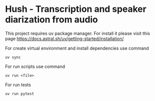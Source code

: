 # Hush - Transcription and speaker diarization from audio

This project requires uv package manager. For install it please visit this page https://docs.astral.sh/uv/getting-started/installation/

For create virtual environment and install dependencies use command
```
uv sync
```
For run scripts use command
```
uv run <file>
```
For run tests
```
uv run pytest
```